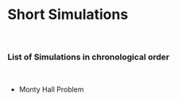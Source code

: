 <h1>    Short Simulations</h1><br>

<h3>List of Simulations in chronological order</h3><br>
<ul>
  <li>Monty Hall Problem</li>
</ul>
